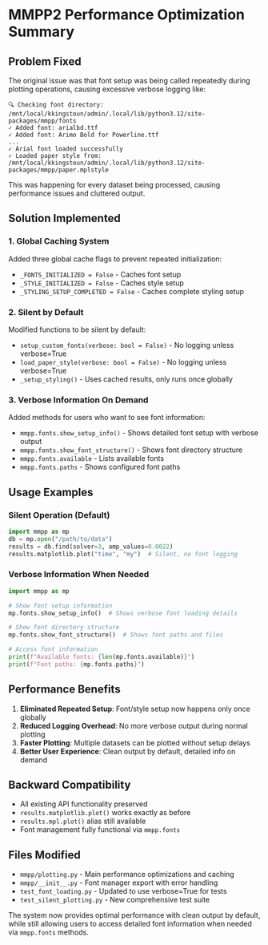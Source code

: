 # MMPP2 Performance Optimization Summary

## Problem Fixed
The original issue was that font setup was being called repeatedly during plotting operations, causing excessive verbose logging like:

```
🔍 Checking font directory: /mnt/local/kkingstoun/admin/.local/lib/python3.12/site-packages/mmpp/fonts
✓ Added font: arialbd.ttf
✓ Added font: Arimo Bold for Powerline.ttf
...
✓ Arial font loaded successfully
✓ Loaded paper style from: /mnt/local/kkingstoun/admin/.local/lib/python3.12/site-packages/mmpp/paper.mplstyle
```

This was happening for every dataset being processed, causing performance issues and cluttered output.

## Solution Implemented

### 1. Global Caching System
Added three global cache flags to prevent repeated initialization:
- `_FONTS_INITIALIZED = False` - Caches font setup
- `_STYLE_INITIALIZED = False` - Caches style setup  
- `_STYLING_SETUP_COMPLETED = False` - Caches complete styling setup

### 2. Silent by Default
Modified functions to be silent by default:
- `setup_custom_fonts(verbose: bool = False)` - No logging unless verbose=True
- `load_paper_style(verbose: bool = False)` - No logging unless verbose=True
- `_setup_styling()` - Uses cached results, only runs once globally

### 3. Verbose Information On Demand
Added methods for users who want to see font information:
- `mmpp.fonts.show_setup_info()` - Shows detailed font setup with verbose output
- `mmpp.fonts.show_font_structure()` - Shows font directory structure
- `mmpp.fonts.available` - Lists available fonts
- `mmpp.fonts.paths` - Shows configured font paths

## Usage Examples

### Silent Operation (Default)
```python
import mmpp as mp
db = mp.open("/path/to/data")
results = db.find(solver=3, amp_values=0.0022)
results.matplotlib.plot("time", "my")  # Silent, no font logging
```

### Verbose Information When Needed
```python
import mmpp as mp

# Show font setup information
mp.fonts.show_setup_info()  # Shows verbose font loading details

# Show font directory structure
mp.fonts.show_font_structure()  # Shows font paths and files

# Access font information
print(f"Available fonts: {len(mp.fonts.available)}")
print(f"Font paths: {mp.fonts.paths}")
```

## Performance Benefits
1. **Eliminated Repeated Setup**: Font/style setup now happens only once globally
2. **Reduced Logging Overhead**: No more verbose output during normal plotting
3. **Faster Plotting**: Multiple datasets can be plotted without setup delays
4. **Better User Experience**: Clean output by default, detailed info on demand

## Backward Compatibility
- All existing API functionality preserved
- `results.matplotlib.plot()` works exactly as before
- `results.mpl.plot()` alias still available
- Font management fully functional via `mmpp.fonts`

## Files Modified
- `mmpp/plotting.py` - Main performance optimizations and caching
- `mmpp/__init__.py` - Font manager export with error handling
- `test_font_loading.py` - Updated to use verbose=True for tests
- `test_silent_plotting.py` - New comprehensive test suite

The system now provides optimal performance with clean output by default, while still allowing users to access detailed font information when needed via `mmpp.fonts` methods.
